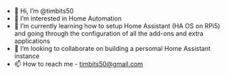 - 👋 Hi, I’m @timbits50
- 👀 I’m interested in Home Automation 
- 🌱 I’m currently learning how to setup Home Assistant (HA OS on RPi5) and going through the configuration of all the add-ons and extra applications
- 💞️ I’m looking to collaborate on building a persomal Home Assistant instance
- 📫 How to reach me - timbits50@gmail.com

<!---
timbits50/timbits50 is a ✨ special ✨ repository because its `README.md` (this file) appears on your GitHub profile.
You can click the Preview link to take a look at your changes.
--->
